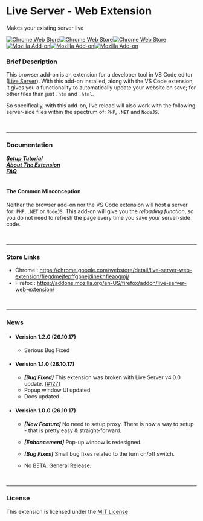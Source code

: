 # Live Server - Web Extension
Makes your existing server live

[![Chrome Web Store](https://img.shields.io/chrome-web-store/v/fiegdmejfepffgpnejdinekhfieaogmj.svg?style=for-the-badge)](https://chrome.google.com/webstore/detail/live-server-web-extension/fiegdmejfepffgpnejdinekhfieaogmj/)[![Chrome Web Store](https://img.shields.io/chrome-web-store/users/fiegdmejfepffgpnejdinekhfieaogmj.svg?style=for-the-badge)](https://chrome.google.com/webstore/detail/live-server-web-extension/fiegdmejfepffgpnejdinekhfieaogmj/)[![Chrome Web Store](https://img.shields.io/chrome-web-store/rating/fiegdmejfepffgpnejdinekhfieaogmj.svg?style=for-the-badge)](https://chrome.google.com/webstore/detail/live-server-web-extension/fiegdmejfepffgpnejdinekhfieaogmj/reviews)  
[![Mozilla Add-on](https://img.shields.io/amo/v/live-server-web-extension.svg?style=for-the-badge)](https://addons.mozilla.org/en-US/firefox/addon/live-server-web-extension/)[![Mozilla Add-on](https://img.shields.io/amo/users/live-server-web-extension.svg?style=for-the-badge)](https://addons.mozilla.org/en-US/firefox/addon/live-server-web-extension/)[![Mozilla Add-on](https://img.shields.io/amo/rating/live-server-web-extension.svg?style=for-the-badge)](https://addons.mozilla.org/en-US/firefox/addon/live-server-web-extension/reviews/)  

### Brief Description
This browser add-on is an extension for a developer tool in VS Code editor ([Live Server](https://marketplace.visualstudio.com/items?itemName=ritwickdey.LiveServer)). With this add-on installed, along with the VS Code extension, it gives you a functionality to automatically update your website on save; for other files than just `.htm` and `.html`.

So specifically, with this add-on, live reload will also work with the following server-side files within the spectrum of: `PHP`, `.NET` and `NodeJS`.

<br><hr>

### Documentation
***[Setup Tutorial](./docs/Setup.md)***  
***[About The Extension](./docs/About.md)***  
***[FAQ](./docs/FAQ.md)***  
<br>

#### The Common Misconception
Neither the browser add-on nor the VS Code extension will host a server for: `PHP`, `.NET` or `NodeJS`. This add-on will give you the *reloading function*, so you do not need to refresh the page every time you save your server-side code.

<br><hr>


### Store Links

* Chrome : https://chrome.google.com/webstore/detail/live-server-web-extension/fiegdmejfepffgpnejdinekhfieaogmj/
* Firefox : https://addons.mozilla.org/en-US/firefox/addon/live-server-web-extension/ 

<br><hr>

### News

* #### Verision 1.2.0 (26.10.17)
    * Serious Bug Fixed  

* #### Verision 1.1.0 (26.10.17)
    * ***[Bug Fixed]*** This extension was broken with Live Server v4.0.0 update. [[#127](https://github.com/ritwickdey/vscode-live-server/issues/127)]
    * Popup window UI updated
    * Docs updated.

* #### Verision 1.0.0 (26.10.17)
    * ***[New Feature]*** No need to setup proxy. There is now a way to setup - that is pretty easy & straight-forward.

    * ***[Enhancement]*** Pop-up window is redesigned.

    * ***[Bug Fixes]*** Small bug fixes related to the turn on/off switch.

    * No BETA. General Release.


<br><hr>


### License
This extension is licensed under the [MIT License](./LICENSE)

